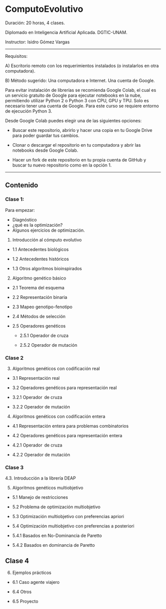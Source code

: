 # ComputoEvolutivo

Duración: 20 horas, 4 clases.

Diplomado en Inteligencia Artificial Aplicada. DGTIC-UNAM.

Instructor: Isidro Gómez Vargas

----

Requisitos:

A) Escritorio remoto con los requerimientos instalados (o instalarlos en otra computadora).

B)  Método sugerido: Una computadora e Internet. Una cuenta de Google.

Para evitar instalación de librerías se recomienda Google Colab, el cual es un servicio gratuito de Google para ejecutar notebooks en la nube, permitiendo utilizar Python 2 o Python 3 con CPU, GPU y TPU. Solo es necesario tener una cuenta de Google. Para este curso se requiere entorno de ejecución Python 3.

Desde Google Colab puedes elegir una de las siguientes opciones:

 - Buscar este repositorio, abrirlo y hacer una copia en tu Google Drive para poder guardar tus cambios.

 - Clonar o descargar el repositorio en tu computadora y abrir las notebooks desde Google Colab.

 - Hacer un fork de este repositorio en tu propia cuenta de GitHub y buscar tu nuevo repositorio como en la opción 1.

----

## Contenido 

### Clase 1:

Para empezar:
- Diagnóstico
- ¿qué es la optimización?
- Algunos ejercicios de optimización.

1. Introducción al cómputo evolutivo
 
 - 1.1 Antecedentes biológicos 
 
 - 1.2 Antecedentes históricos 
  
 - 1.3 Otros algoritmos bioinspirados 
  
2. Algoritmo genético básico  
 
 - 2.1 Teorema del esquema 
 
 - 2.2 Representación binaria 
  
 - 2.3 Mapeo genotipo-fenotipo 
  
 - 2.4 Métodos de selección 
  
 - 2.5 Operadores genéticos 
  
   - 2.5.1 Operador de cruza 
   
   - 2.5.2 Operador de mutación 

### Clase 2

3. Algoritmos genéticos con codificación real  

 - 3.1 Representación real 

 - 3.2 Operadores genéticos para representación real 

  - 3.2.1 Operador  de cruza 

  - 3.2.2 Operador de mutación 

4. Algoritmos genéticos con codificación entera  

 - 4.1 Representación entera para problemas combinatorios 

 - 4.2 Operadores genéticos para representación entera 

  - 4.2.1 Operador  de cruza 

  - 4.2.2 Operador de mutación

### Clase 3

4.3. Introducción a la librería DEAP


5. Algoritmos genéticos multiobjetivo  

 - 5.1 Manejo de restricciones  

- 5.2 Problema de optimización multiobjetivo		 

- 5.3 Optimización multiobjetivo con preferencias apriori 

- 5.4 Optimización multiobjetivo con preferencias a posteriori 

 - 5.4.1 Basados en No-Dominancia de Paretto 

 - 5.4.2 Basados en dominancia de Paretto	 

## Clase 4

6. Ejemplos prácticos  

 - 6.1 Caso agente viajero 

 - 6.4 Otros 

 - 6.5 Proyecto
